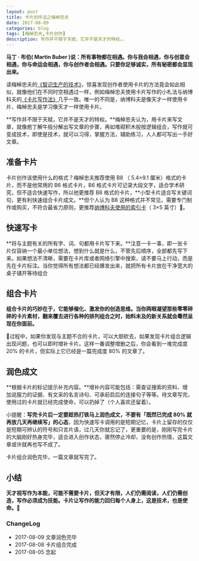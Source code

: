 ```yaml
---
layout: post
title: 卡片创作法之梅棹忠夫
date: 2017-08-09
categories: blog
tags: [梅棹忠夫,卡片创作]
description: 写作并不限于天赋，它并不是天才的特权。。
---
```



**马丁 · 布伯( Martin Buber )说：所有事物都在相遇。你与我会相遇，你与创意会相遇，你与命运会相遇，你与创作者会相遇。只要你足够诚实，所有秘密都会显现出来。**

读梅棹忠夫的[《智识生产的技术》](https://book.douban.com/subject/26786537/)，惊喜发现创作者使用卡片的方法竟会如此相似，就像他们在不同时空相遇过一样，例如梅棹忠夫使用卡片写作的小札法与纳博科夫的[《卡片写作法》](http://www.xiaoyan.work/blog/2016/11/20/NabokovWriteStyle/)几乎一致。唯一的不同是，纳博科夫是像天才一样使用卡片，梅棹忠夫是学习像天才一样使用卡片。

**写作并不限于天赋，它并不是天才的特权。**梅棹忠夫认为，用卡片来写文章，就像庖丁解牛般分解出写文章的步骤，再如堆砌积木般按逻辑组合，写作就可变成技术，即使是技术，就可以习得，掌握方法，辅助练习，人人都可写出一手好文章。

## 准备卡片

卡片创作该使用什么的格式？梅棹忠夫推荐使用 B8 （ 5.4×9.1 厘米）格式的卡片，而不是他常用的 B6 格式卡片，B6 格式卡片可记录大段文字，适合学术研究，但不适合快速写作，所以他更推荐 B8 格式的卡片，**小型卡片适合写关键词句，更有利快速组合卡片成文。**但个人认为 B8 这种格式并不常见，需要专门制作或购买，不符合最省力原则，更推荐[纳博科夫使用的索引卡](http://www.xiaoyan.work/blog/2016/11/20/NabokovWriteStyle/)（ 3×5 英寸）。

## 快速写卡

**将与主题有关的所有字、词、句都用卡片写下来。**注意一卡一事，即一张卡片仅容纳一个最小单位想法，想到什么就是什么，不管先后顺序，全部都先写下来。如果想法不清晰，需要在卡片库或者网络引擎中搜索，请不要马上行动，而是先在卡片标注。当你觉得所有想法都已经爆发出来，就把所有卡片放在干净宽大的桌子铺开等待组合

## 组合卡片

**组合卡片的巧妙在于，它能够催化、激发你的创造思维。当你两眼凝望那些零零碎碎的卡片素材，翻来覆去进行各种的排列组合之时，始料未及的新关系就会蓦然呈现在你面前。**

过程中，如果你发现与主题不合的卡片，可以大胆砍去，如果发现卡片组合逻辑出现问题，也可以即时增补卡片。这样一番调整增删之后，你会看到一堆完成度 20% 的卡片，但实际上它已经是一篇完成度 80% 的文章了。

## 润色成文

**根据卡片的标记提示补充内容。**增补内容可能包括：需查证搜索的资料、增加说服力的证据、有文采的名言诗句、可承前启后的连接句子等等。待文章写完，使用过的卡片就已经完成使命，可以扔掉了（个人喜欢还留着）。

小提醒：**写完卡片后一定要趁热打铁马上润色成文，不要有「既然已完成 80% 就再放几天再继续写」的心态**，因为快速写卡调用的是短期记忆，卡片上留存的仅仅是短期可辨认的符号和只言片语，过几天你就忘记了，更重要的是，刚刚写完卡片的大脑刚好热身完毕，适合进入创作状态，骤然停止冷却，没有创作热情，这篇文章或许就再也写不成了。

卡片组合润色完毕，一篇文章就写完了。

## 小结

**天才视写作为本能，可能不需要卡片，但天才有限，人们仍需阅读，人们仍需创造，写作必须成为技能。卡片让写作的能力回归每个人身上，这是技术，也是使命。**


### ChangeLog

- 2017-08-09 文章润色完毕
- 2017-08-08 卡片组合完成
- 2017-08-05 念起


